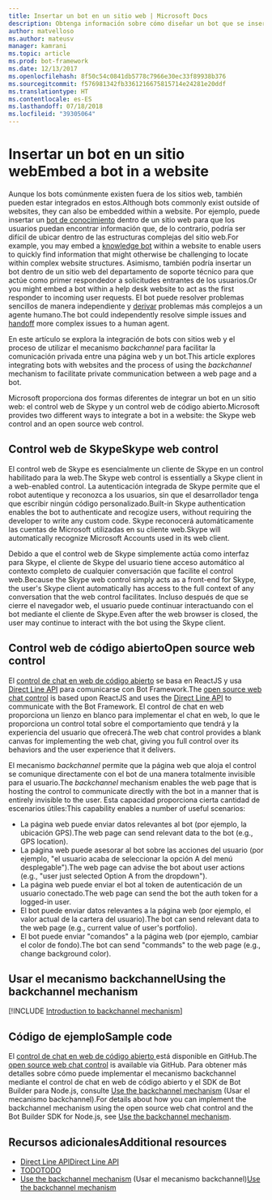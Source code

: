 ```yaml
---
title: Insertar un bot en un sitio web | Microsoft Docs
description: Obtenga información sobre cómo diseñar un bot que se insertará en un sitio web.
author: matvelloso
ms.author: mateusv
manager: kamrani
ms.topic: article
ms.prod: bot-framework
ms.date: 12/13/2017
ms.openlocfilehash: 8f50c54c0841db5778c7966e30ec33f89938b376
ms.sourcegitcommit: f576981342fb3361216675815714e24281e20ddf
ms.translationtype: HT
ms.contentlocale: es-ES
ms.lasthandoff: 07/18/2018
ms.locfileid: "39305064"
---
```

# <a name="embed-a-bot-in-a-website"></a><span data-ttu-id="c7c52-103">Insertar un bot en un sitio web</span><span class="sxs-lookup"><span data-stu-id="c7c52-103">Embed a bot in a website</span></span>

<span data-ttu-id="c7c52-104">Aunque los bots comúnmente existen fuera de los sitios web, también pueden estar integrados en estos.</span><span class="sxs-lookup"><span data-stu-id="c7c52-104">Although bots commonly exist outside of websites, they can also be embedded within a website.</span></span> <span data-ttu-id="c7c52-105">Por ejemplo, puede insertar un [bot de conocimiento](~/bot-service-design-pattern-knowledge-base.md) dentro de un sitio web para que los usuarios puedan encontrar información que, de lo contrario, podría ser difícil de ubicar dentro de las estructuras complejas del sitio web.</span><span class="sxs-lookup"><span data-stu-id="c7c52-105">For example, you may embed a [knowledge bot](~/bot-service-design-pattern-knowledge-base.md) within a website to enable users to quickly find information that might otherwise be challenging to locate within complex website structures.</span></span> <span data-ttu-id="c7c52-106">Asimismo, también podría insertar un bot dentro de un sitio web del departamento de soporte técnico para que actúe como primer respondedor a solicitudes entrantes de los usuarios.</span><span class="sxs-lookup"><span data-stu-id="c7c52-106">Or you might embed a bot within a help desk website to act as the first responder to incoming user requests.</span></span> <span data-ttu-id="c7c52-107">El bot puede resolver problemas sencillos de manera independiente y [derivar](~/bot-service-design-pattern-handoff-human.md) problemas más complejos a un agente humano.</span><span class="sxs-lookup"><span data-stu-id="c7c52-107">The bot could independently resolve simple issues and [handoff](~/bot-service-design-pattern-handoff-human.md) more complex issues to a human agent.</span></span> 

<span data-ttu-id="c7c52-108">En este artículo se explora la integración de bots con sitios web y el proceso de utilizar el mecanismo *backchannel* para facilitar la comunicación privada entre una página web y un bot.</span><span class="sxs-lookup"><span data-stu-id="c7c52-108">This article explores integrating bots with websites and the process of using the *backchannel* mechanism to facilitate private communication between a web page and a bot.</span></span> 

<span data-ttu-id="c7c52-109">Microsoft proporciona dos formas diferentes de integrar un bot en un sitio web: el control web de Skype y un control web de código abierto.</span><span class="sxs-lookup"><span data-stu-id="c7c52-109">Microsoft provides two different ways to integrate a bot in a website: the Skype web control and an open source web control.</span></span>

## <a name="skype-web-control"></a><span data-ttu-id="c7c52-110">Control web de Skype</span><span class="sxs-lookup"><span data-stu-id="c7c52-110">Skype web control</span></span>

<span data-ttu-id="c7c52-111">El control web de Skype es esencialmente un cliente de Skype en un control habilitado para la web.</span><span class="sxs-lookup"><span data-stu-id="c7c52-111">The Skype web control is essentially a Skype client in a web-enabled control.</span></span> <span data-ttu-id="c7c52-112">La autenticación integrada de Skype permite que el robot autentique y reconozca a los usuarios, sin que el desarrollador tenga que escribir ningún código personalizado.</span><span class="sxs-lookup"><span data-stu-id="c7c52-112">Built-in Skype authentication enables the bot to authenticate and recogize users, without requiring the developer to write any custom code.</span></span> <span data-ttu-id="c7c52-113">Skype reconocerá automáticamente las cuentas de Microsoft utilizadas en su cliente web.</span><span class="sxs-lookup"><span data-stu-id="c7c52-113">Skype will automatically recognize Microsoft Accounts used in its web client.</span></span> 

<span data-ttu-id="c7c52-114">Debido a que el control web de Skype simplemente actúa como interfaz para Skype, el cliente de Skype del usuario tiene acceso  automático al contexto completo de cualquier conversación que facilite el control web.</span><span class="sxs-lookup"><span data-stu-id="c7c52-114">Because the Skype web control simply acts as a front-end for Skype, the user's Skype client automatically has access to the full context of any conversation that the web control facilitates.</span></span> <span data-ttu-id="c7c52-115">Incluso después de que se cierre el navegador web, el usuario puede continuar interactuando con el bot mediante el cliente de Skype.</span><span class="sxs-lookup"><span data-stu-id="c7c52-115">Even after the web browser is closed, the user may continue to interact with the bot using the Skype client.</span></span> 

## <a name="open-source-web-control"></a><span data-ttu-id="c7c52-116">Control web de código abierto</span><span class="sxs-lookup"><span data-stu-id="c7c52-116">Open source web control</span></span>

<span data-ttu-id="c7c52-117">El <a href="https://github.com/Microsoft/BotFramework-WebChat" target="_blank">control de chat en web de código abierto</a> se basa en ReactJS y usa [Direct Line API][directLineAPI] para comunicarse con Bot Framework.</span><span class="sxs-lookup"><span data-stu-id="c7c52-117">The <a href="https://github.com/Microsoft/BotFramework-WebChat" target="_blank">open source web chat control</a> is based upon ReactJS and uses the [Direct Line API][directLineAPI] to communicate with the Bot Framework.</span></span> <span data-ttu-id="c7c52-118">El control de chat en web proporciona un lienzo en blanco para implementar el chat en web, lo que le proporciona un control total sobre el comportamiento que tendrá y la experiencia del usuario que ofrecerá.</span><span class="sxs-lookup"><span data-stu-id="c7c52-118">The web chat control provides a blank canvas for implementing the web chat, giving you full control over its behaviors and the user experience that it delivers.</span></span> 

<span data-ttu-id="c7c52-119">El mecanismo *backchannel* permite que la página web que aloja el control se comunique directamente con el bot de una manera totalmente invisible para el usuario.</span><span class="sxs-lookup"><span data-stu-id="c7c52-119">The *backchannel* mechanism enables the web page that is hosting the control to communicate directly with the bot in a manner that is entirely invisible to the user.</span></span> <span data-ttu-id="c7c52-120">Esta capacidad proporciona cierta cantidad de escenarios útiles:</span><span class="sxs-lookup"><span data-stu-id="c7c52-120">This capability enables a number of useful scenarios:</span></span> 

- <span data-ttu-id="c7c52-121">La página web puede enviar datos relevantes al bot (por ejemplo, la ubicación GPS).</span><span class="sxs-lookup"><span data-stu-id="c7c52-121">The web page can send relevant data to the bot (e.g., GPS location).</span></span>
- <span data-ttu-id="c7c52-122">La página web puede asesorar al bot sobre las acciones del usuario (por ejemplo, "el usuario acaba de seleccionar la opción A del menú desplegable").</span><span class="sxs-lookup"><span data-stu-id="c7c52-122">The web page can advise the bot about user actions (e.g., "user just selected Option A from the dropdown").</span></span>
- <span data-ttu-id="c7c52-123">La página web puede enviar el bot al token de autenticación de un usuario conectado.</span><span class="sxs-lookup"><span data-stu-id="c7c52-123">The web page can send the bot the auth token for a logged-in user.</span></span>
- <span data-ttu-id="c7c52-124">El bot puede enviar datos relevantes a la página web (por ejemplo, el valor actual de la cartera del usuario).</span><span class="sxs-lookup"><span data-stu-id="c7c52-124">The bot can send relevant data to the web page (e.g., current value of user's portfolio).</span></span>
- <span data-ttu-id="c7c52-125">El bot puede enviar "comandos" a la página web (por ejemplo, cambiar el color de fondo).</span><span class="sxs-lookup"><span data-stu-id="c7c52-125">The bot can send "commands" to the web page (e.g., change background color).</span></span>

## <a name="using-the-backchannel-mechanism"></a><span data-ttu-id="c7c52-126">Usar el mecanismo backchannel</span><span class="sxs-lookup"><span data-stu-id="c7c52-126">Using the backchannel mechanism</span></span>

[!INCLUDE [Introduction to backchannel mechanism](~/includes/snippet-backchannel.md)]

## <a name="sample-code"></a><span data-ttu-id="c7c52-127">Código de ejemplo</span><span class="sxs-lookup"><span data-stu-id="c7c52-127">Sample code</span></span>

<span data-ttu-id="c7c52-128">El <a href="https://github.com/Microsoft/BotFramework-WebChat" target="_blank">control de chat en web de código abierto </a> está disponible en GitHub.</span><span class="sxs-lookup"><span data-stu-id="c7c52-128">The <a href="https://github.com/Microsoft/BotFramework-WebChat" target="_blank">open source web chat control</a> is available via GitHub.</span></span> <span data-ttu-id="c7c52-129">Para obtener más detalles sobre cómo puede implementar el mecanismo backchannel mediante el control de chat en web de código abierto y el SDK de Bot Builder para Node.js, consulte [Use the backchannel mechanism](~/nodejs/bot-builder-nodejs-backchannel.md) (Usar el mecanismo backchannel).</span><span class="sxs-lookup"><span data-stu-id="c7c52-129">For details about how you can implement the backchannel mechanism using the open source web chat control and the Bot Builder SDK for Node.js, see [Use the backchannel mechanism](~/nodejs/bot-builder-nodejs-backchannel.md).</span></span>

## <a name="additional-resources"></a><span data-ttu-id="c7c52-130">Recursos adicionales</span><span class="sxs-lookup"><span data-stu-id="c7c52-130">Additional resources</span></span>

- <span data-ttu-id="c7c52-131">[Direct Line API][directLineAPI]</span><span class="sxs-lookup"><span data-stu-id="c7c52-131">[Direct Line API][directLineAPI]</span></span>
- [<span data-ttu-id="c7c52-132">TODO</span><span class="sxs-lookup"><span data-stu-id="c7c52-132">TODO</span></span>](~/dotnet/bot-builder-dotnet-activities.md)
- <span data-ttu-id="c7c52-133">[Use the backchannel mechanism](~/nodejs/bot-builder-nodejs-backchannel.md) (Usar el mecanismo backchannel)</span><span class="sxs-lookup"><span data-stu-id="c7c52-133">[Use the backchannel mechanism](~/nodejs/bot-builder-nodejs-backchannel.md)</span></span>

[directLineAPI]: https://docs.botframework.com/en-us/restapi/directline3/#navtitle
